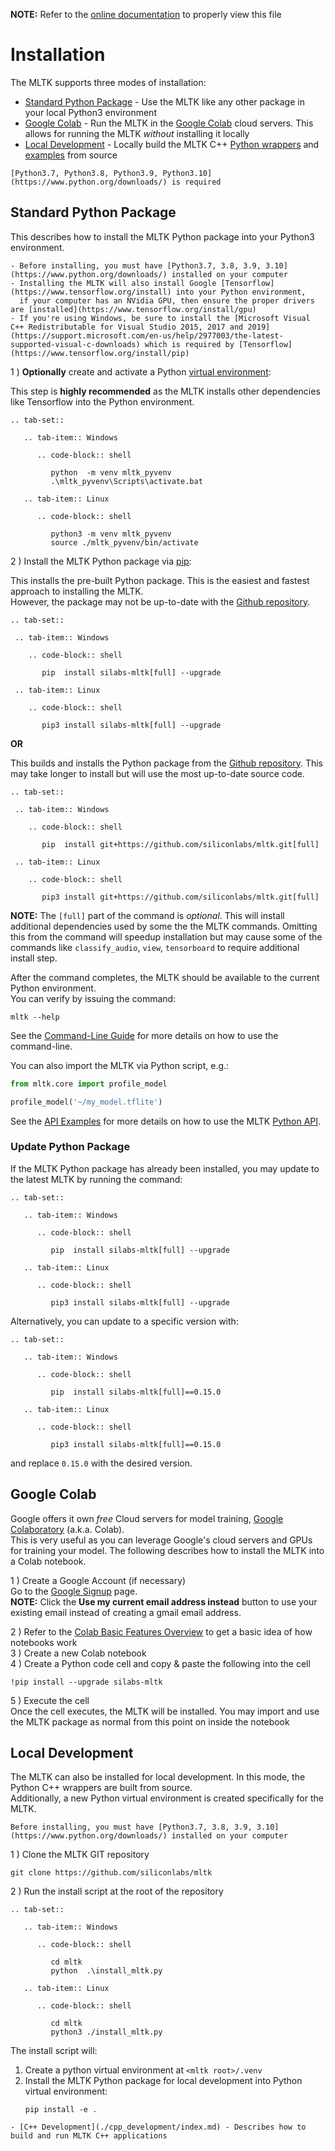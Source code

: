 __NOTE:__ Refer to the [online documentation](https://siliconlabs.github.io/mltk) to properly view this file

Installation
=================

The MLTK supports three modes of installation:  
- [Standard Python Package](#standard-python-package) - Use the MLTK like any other package in your local Python3 environment
- [Google Colab](#google-colab) - Run the MLTK in the [Google Colab](https://colab.research.google.com/notebooks/welcome.ipynb) cloud servers. This allows for running the MLTK _without_ installing it locally
- [Local Development](#local-development) - Locally build the MLTK C++ [Python wrappers](https://siliconlabs.github.io/mltk/docs/cpp_development/wrappers/index.html) and [examples](https://siliconlabs.github.io/mltk/docs/cpp_development/examples/index.html) from source


```{note} 
[Python3.7, Python3.8, Python3.9, Python3.10](https://www.python.org/downloads/) is required
```



## Standard Python Package

This describes how to install the MLTK Python package into your Python3 environment.  

```{note} 
- Before installing, you must have [Python3.7, 3.8, 3.9, 3.10](https://www.python.org/downloads/) installed on your computer
- Installing the MLTK will also install Google [Tensorflow](https://www.tensorflow.org/install) into your Python environment,
  if your computer has an NVidia GPU, then ensure the proper drivers are [installed](https://www.tensorflow.org/install/gpu)
- If you're using Windows, be sure to install the [Microsoft Visual C++ Redistributable for Visual Studio 2015, 2017 and 2019](https://support.microsoft.com/en-us/help/2977003/the-latest-supported-visual-c-downloads) which is required by [Tensorflow](https://www.tensorflow.org/install/pip)

```




1 ) __Optionally__ create and activate a Python [virtual environment](https://docs.python.org/3/tutorial/venv.html): 


This step is __highly recommended__ as the MLTK installs other dependencies like Tensorflow into the Python environment.


```{eval-rst}
.. tab-set::

   .. tab-item:: Windows

      .. code-block:: shell

         python  -m venv mltk_pyvenv
         .\mltk_pyvenv\Scripts\activate.bat

   .. tab-item:: Linux

      .. code-block:: shell

         python3 -m venv mltk_pyvenv
         source ./mltk_pyvenv/bin/activate
```

2 ) Install the MLTK Python package via [pip](https://pip.pypa.io/):  

  This installs the pre-built Python package. This is the easiest and fastest approach to installing the MLTK.  
  However, the package may not be up-to-date with the [Github repository](https://github.com/siliconlabs/mltk).

  ```{eval-rst}
.. tab-set::

   .. tab-item:: Windows

      .. code-block:: shell

         pip  install silabs-mltk[full] --upgrade

   .. tab-item:: Linux

      .. code-block:: shell
      
         pip3 install silabs-mltk[full] --upgrade
  ```

  __OR__

  This builds and installs the Python package from the [Github repository](https://github.com/siliconlabs/mltk). This may take longer
  to install but will use the most up-to-date source code.

  ```{eval-rst}
.. tab-set::

   .. tab-item:: Windows

      .. code-block:: shell

         pip  install git+https://github.com/siliconlabs/mltk.git[full]

   .. tab-item:: Linux

      .. code-block:: shell
      
         pip3 install git+https://github.com/siliconlabs/mltk.git[full]
  ```

  __NOTE:__ The `[full]` part of the command is _optional_. This will install additional dependencies used by some the the MLTK commands.
  Omitting this from the command will speedup installation but may cause some of the commands like `classify_audio`, `view`, `tensorboard` 
  to require additional install step.


  After the command completes, the MLTK should be available to the current Python environment.  
  You can verify by issuing the command:  

  ```shell
  mltk --help
  ```


See the [Command-Line Guide](./command_line/index.md) for more details on how to use the command-line. 

You can also import the MLTK via Python script, e.g.:

```python
from mltk.core import profile_model

profile_model('~/my_model.tflite')
```

See the [API Examples](./examples.md) for more details on how to use the MLTK [Python API](./python_api/index.md).


### Update Python Package

If the MLTK Python package has already been installed, you may update to the latest MLTK by running the command:

```{eval-rst}
.. tab-set::

   .. tab-item:: Windows

      .. code-block:: shell

         pip  install silabs-mltk[full] --upgrade

   .. tab-item:: Linux

      .. code-block:: shell

         pip3 install silabs-mltk[full] --upgrade
```

Alternatively, you can update to a specific version with:

```{eval-rst}
.. tab-set::

   .. tab-item:: Windows

      .. code-block:: shell

         pip  install silabs-mltk[full]==0.15.0

   .. tab-item:: Linux

      .. code-block:: shell

         pip3 install silabs-mltk[full]==0.15.0
```

and replace `0.15.0` with the desired version.



## Google Colab

Google offers it own _free_ Cloud servers for model training, [Google Colaboratory](https://colab.research.google.com/notebooks/welcome.ipynb) (a.k.a. Colab).  
This is very useful as you can leverage Google's cloud servers and GPUs for training your model.
The following describes how to install the MLTK into a Colab notebook.

1 ) Create a Google Account (if necessary)  
    Go to the [Google Signup](https://accounts.google.com/signup) page.  
    __NOTE:__ Click the __Use my current email address instead__ button to use your existing email instead of creating a gmail email address.

2 ) Refer to the [Colab Basic Features Overview](https://colab.research.google.com/notebooks/basic_features_overview.ipynb) to get a basic idea of how notebooks work  
3 ) Create a new Colab notebook  
4 ) Create a Python code cell and copy & paste the following into the cell

```shell
!pip install --upgrade silabs-mltk
```

5 ) Execute the cell  
    Once the cell executes, the MLTK will be installed.
    You may import and use the MLTK package as normal from this point on inside the notebook


## Local Development

The MLTK can also be installed for local development. In this mode, the Python C++ wrappers are built from source.  
Additionally, a new Python virtual environment is created specifically for the MLTK.

```{note}
Before installing, you must have [Python3.7, 3.8, 3.9, 3.10](https://www.python.org/downloads/) installed on your computer
```

1 ) Clone the MLTK GIT repository

```shell
git clone https://github.com/siliconlabs/mltk
```

2 ) Run the install script at the root of the repository


```{eval-rst}
.. tab-set::

   .. tab-item:: Windows

      .. code-block:: shell

         cd mltk
         python  .\install_mltk.py

   .. tab-item:: Linux

      .. code-block:: shell

         cd mltk
         python3 ./install_mltk.py
```

The install script will:
1. Create a python virtual environment at `<mltk root>/.venv`
2. Install the MLTK Python package for local development into Python virtual environment:
   ```shell
   pip install -e .
   ```


```{seealso}  
- [C++ Development](./cpp_development/index.md) - Describes how to build and run MLTK C++ applications
```